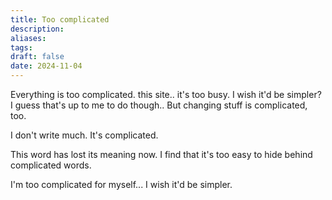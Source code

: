 ```yaml
---
title: Too complicated
description: 
aliases: 
tags: 
draft: false
date: 2024-11-04
---
```

Everything is too complicated.
this site.. it's too busy.
I wish it'd be simpler? I guess that's up to me to do though..
But changing stuff is complicated, too.

I don't write much. It's complicated.

This word has lost its meaning now.
I find that it's too easy to hide behind complicated words.

I'm too complicated for myself...
I wish it'd be simpler.